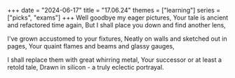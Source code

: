 +++
date = "2024-06-17"
title = "17.06.24"
themes = ["learning"]
series = ["picks", "exams"]
+++
Well goodbye my eager pictures,
Your tale is ancient and refactored time again,
But I shall place you down and find another lens,

I've grown accustomed to your fixtures,
Neatly on walls and sketched out in pages,
Your quaint flames and beams and glassy gauges,

I shall replace them with great whirring metal,
Your successor or at least a retold tale,
Drawn in silicon - a truly eclectic portrayal.
